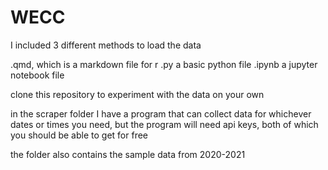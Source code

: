 # WECC

I included 3 different methods to load the data

.qmd, which is a markdown file for r
.py a basic python file
.ipynb a jupyter notebook file

clone this repository to experiment with the data on your own

in the scraper folder I have a program that can collect data for whichever dates or times you need,
but the program will need api keys, both of which you should be able to get for free

the folder also contains the sample data from 2020-2021